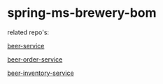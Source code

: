 # spring-ms-brewery-bom


related repo's:

[beer-service](https://github.com/karp1k/spring-ms-beer-service)

[beer-order-service](https://github.com/karp1k/spring-ms-beer-order-service)

[beer-inventory-service](https://github.com/karp1k/spring-ms-beer-inventory-service)
